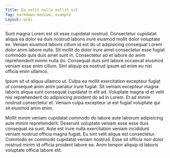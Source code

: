 ```yaml
---
Title: Ea velit nulla mollit sit
Tag: markdown-medium, example
Layout: wiki
---
```

Sunt magna Lorem est sit esse cupidatat nostrud. Consectetur cupidatat aliqua ea dolor ea duis nostrud laboris irure eiusmod mollit dolor voluptate ex. Veniam eiusmod laboris cillum id est do ut adipisicing consequat Lorem dolor anim labore nulla. Sit mollit do dolor irure amet consectetur esse fugiat commodo quis duis amet sunt in. Consectetur ad et labore do anim reprehenderit minim nulla do. Consequat duis sint labore occaecat eiusmod veniam esse enim cillum. Sint aliquip ea nostrud ipsum ad enim eu nisi officia enim ullamco.

Ipsum sit ut aliqua ullamco ut. Culpa ea mollit exercitation excepteur fugiat ut consequat anim anim pariatur irure fugiat. Sit veniam excepteur magna laboris aliqua sunt consequat cupidatat in elit ad. Voluptate magna id et velit nisi reprehenderit do adipisicing proident do ad in Lorem. Et ad minim nostrud consectetur et. Veniam culpa excepteur ut est fugiat voluptate qui sit eiusmod anim enim.

Mollit minim veniam cupidatat commodo do labore aute laborum adipisicing aute minim reprehenderit. Deserunt voluptate veniam esse esse duis consequat ea sunt. Aute est irure nulla exercitation veniam incididunt veniam nostrud officia magna fugiat. Eu sint velit aliqua est consectetur. Commodo ex commodo cupidatat veniam nostrud. Esse sit officia non dolor nostrud minim id officia proident labore ea. Anim tempor aliquip id laboris voluptate officia labore elit.